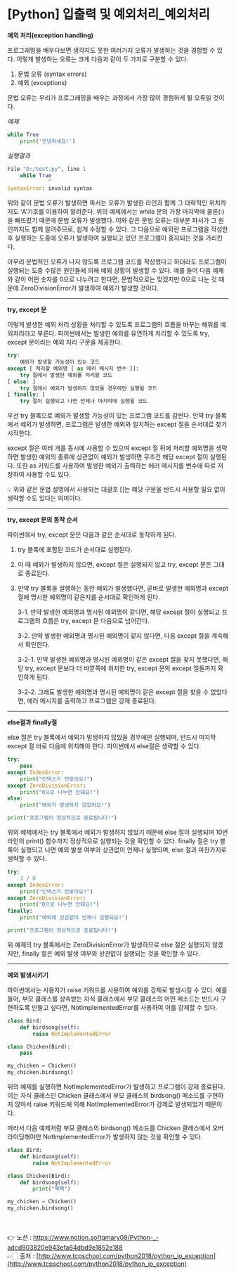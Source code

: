 # [Python] 입출력 및 예외처리_예외처리

**예외 처리(exception handling)**

프로그래밍을 배우다보면 생각지도 못한 여러가지 오류가 발생하는 것을 경험할 수 있다.
이렇게 발생하는 오류는 크게 다음과 같이 두 가지로 구분할 수 있다.

1. 문법 오류 (syntax errors)
2. 예외 (exceptions)

문법 오류는 우리가 프로그래밍을 배우는 과정에서 가장 많이 경험하게 될 오류일 것이다.

*예제*

```python
while True
    print('안녕하세요!')
```

*실행결과*

```python
File "D:/test.py", line 1
    while True
             ^
SyntaxError: invalid syntax
```

위와 같이 문법 오류가 발생하면 파서는 오류가 발생한 라인과 함께 그 대략적인 위치까지도 ‘A’기호를 이용하여 알려준다.
위의 예제에서는 while 문의 가장 마지막에 콜론(:)을 빠뜨렸기 때문에 문법 오류가 발생했다.
이와 같은 문법 오류는 대부분 파서가 그 원인까지도 함께 알려주므로, 쉽게 수정할 수 있다.
그 다음으로 예외란 프로그램을 작성한 후 실행하는 도중에 오류가 발생하여 실행되고 있던 
프로그램이 중지되는 것을 가리킨다.

아무리 문법적인 오류가 나지 않도록 프로그램 코드를 작성했다고 하더라도 프로그램이 실행되는 도중 수많은 원인들에 의해 예외 상황이 발생할 수 있다.
예를 들어 다음 예제와 같이 어떤 숫자를 0으로 나누려고 한다면, 문법적으로는 맞겠지만 0으로 
나눈 것 때문에 ZeroDivisionError가 발생하여 예외가 발생할 것이다.

---

**try, except 문**

이렇게 발생한 예외 처리 상황을 처리할 수 있도록 프로그램의 흐름을 바꾸는 해위를 예외처리라고 부른다.
파이썬에서는 발생한 예외를 유연하게 처리할 수 있도록 try, except 문이라는 예외 처리 구문을 제공한다.

```python
try:
    예외가 발생할 가능성이 있는 코드
except [ 처리할 예외명 [ as 에러 메시지 변수 ]]:
    try 절에서 발생한 예외를 처리할 코드
[ else: ]
    try 절에서 예외가 발생하지 않았을 경우에만 실행될 코드
[ finally: ]
    try 절이 실행되고 나면 언제나 마지막에 실행될 코드
```

우선 try 블록으로 예외가 발생할 가능성이 있는 프로그램 코드를 감싼다.
만약 try 블록에서 예외가 발생하면, 프로그램은 발생한 예외와 일치하는 except 절을 순서대로 찾기 시작한다.

except 절은 여러 개를 동시에 사용할 수 있으며 except 절 뒤에 처리할 예외명을 생략하면 발생한 
예외의 종류에 상관없이 예외가 발생하면 무조건 해당 except 절이 실행된다.
또한 as 키워드를 사용하여 발생한 예외가 출력하는 에러 메시지를 변수에 따로 저장하여 사용할 수도 있다.

<aside>
💡 위와 같은 문법 설명에서 사용되는 대괄호 []는 해당 구문을 반드시 사용할 필요 없이 생략할 수도 있다는 의미이다.

</aside>

---

**try, except 문의 동작 순서**

파이썬에서 try, except 문은 다음과 같은 순서대로 동작하게 된다.

1. try 블록에 포함된 코드가 순서대로 실행된다.
2. 이 때 예외가 발생하지 않으면, except 절은 실행되지 않고 try, except 문은 그대로 종료된다.
3. 만약 try 블록을 실행하는 동안 예외가 발생했다면, 곧바로 발생한 예외명과 except 절에 명시한 예외명이 같은지를 순서대로 확인하게 된다.
    
    3-1. 만약 발생한 예외명과 명시된 예외명이 같다면, 해당 except 절이 실행되고 프로그램의 흐름은 try, except 문 다음으로 넘어간다.
    
    3-2. 만약 발생한 예외명과 명시된 예외명이 같지 않다면, 다음 except 절을 계속해서 확인한다.
    
    3-2-1. 만약 발생한 예외명과 명시된 예외명이 같은 except 절을 찾지 못했다면, 해당 try, except 문보다 더 바깥쪽에 위치한 try, except 문의 except 절들까지 확인하게 된다.
    
    3-2-2. 그래도 발생한 예외명과 명시된 예외명이 같은 except 절을 찾을 수 없었다면, 에러 
    메시지를 출력하고 프로그램은 강제 종료된다.
    

---

**else절과 finally절**

else 절은 try 블록에서 예외가 발생하지 않았을 경우에만 실행되며, 반드시 마지막 except 절 바로 
다음에 위치해야 한다.
파이썬에서 else절은 생략할 수 있다.

```python
try:
    pass
except IndexError:
    print("인덱스가 안맞아요!")
except ZeroDivisionError:
    print("0으로 나누면 안돼요!")
else:
    print("예외가 발생하지 않았어요!") 

print("프로그램이 정상적으로 종료됩니다!")
```

위의 예제에서는 try 블록에서 예외가 발생하지 않았기 때문에 else 절이 실행되며 10번 라인의 print() 함수까지 정상적으로 실행되는 것을 확인할 수 있다.
finally 절은 try 블록이 실행되고 나면 예외 발생 여부와 상관없이 언제나 실행되며, else 절과 
마찬가지로 생략할 수 있다.

```python
try:
    3 / 0
except IndexError:
    print("인덱스가 안맞아요!")
except ZeroDivisionError:
    print("0으로 나누면 안돼요!")
finally:
    print("예외에 상관없이 언제나 실행되요!")  

print("프로그램이 정상적으로 종료됩니다!")
```

위 예제의 try 블록에서는 ZeroDivisionError가 발생하므로 else 절은 실행되지 않겠지만, finally 절은 예외 발생 여부와 상관없이 실행되는 것을 확인할 수 있다.

---

**예외 발생시키기**

파이썬에서는 사용자가 raise 키워드를 사용하여 예외를 강제로 발생시킬 수 있다.
예를 들어, 부모 클래스를 상속받는 자식 클래스에서 부모 클래스의 어떤 메소드는 반드시 
구현하도록 만들고 싶다면, NotImplementedError를 사용하여 이를 강제할 수 있다.

```python
class Bird:
    def birdsong(self):
        raise NotImplementedError

class Chicken(Bird):
    pass

my_chicken = Chicken()
my_chicken.birdsong()
```

위의 예제를 실행하면 NotImplementedError가 발생하고 프로그램이 강제 종료된다.
이는 자식 클래스인 Chicken 클래스에서 부모 클래스의 birdsong() 메소드를 구현하지 않아서 
raise 키워드에 의해 NotImplementedError가 강제로 발생되었기 때문이다.

따라서 다음 예제처럼 부모 클래스의 birdsong() 메소드를 Chicken 클래스에서 오버라이딩해야만 NotImplementedError가 발생하지 않는 것을 확인할 수 있다.

```python
class Bird:
    def birdsong(self):
        raise NotImplementedError    

class Chicken(Bird):
    def birdsong(self):
        print("짹짹")    

my_chicken = Chicken()
my_chicken.birdsong()
```

<br><br>
👉 노션 : https://www.notion.so/tgmary09/Python-_-adcd903820e943efa64dbd9e1852e188
<br>
👉🏻 출처 : [http://www.tcpschool.com/python2018/python_io_exception](http://www.tcpschool.com/python2018/python_io_exception)
